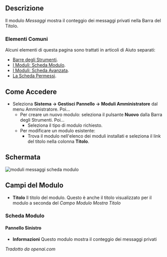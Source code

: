 <!-- Filename: Help4.x:Admin_Modules:_Messages / Display title: Moduli: Messaggi -->

## Descrizione

Il modulo *Messaggi* mostra il conteggio dei messaggi privati nella Barra del Titolo.

### Elementi Comuni

Alcuni elementi di questa pagina sono trattati in articoli di Aiuto separati:

* [Barre degli Strumenti](jdocmanual?article=help/common-elements/toolbars).
* [I Moduli: Scheda Modulo](jdocmanual?article=help/modules/modules-module-tab).
* [I Moduli: Scheda Avanzata](jdocmanual?article=help/modules/modules-advanced-tab).
* [La Scheda Permessi](jdocmanual?article=help/common-elements/edit-permissions).

## Come Accedere

- Seleziona **Sistema → Gestisci Pannello → Moduli Amministratore** 
  dal menu Amministratore. Poi...
  - Per creare un nuovo modulo: seleziona il pulsante **Nuovo** dalla Barra degli Strumenti. Poi...
    - Seleziona il tipo di modulo richiesto.
  - Per modificare un modulo esistente:
    - Trova il modulo nell'elenco dei moduli installati e seleziona il 
      link del titolo nella colonna **Titolo**.

## Schermata

![moduli messaggi scheda modulo](../../../it/images/modules-admin/modules-messages-module-tab.png)

## Campi del Modulo

- **Titolo** Il titolo del modulo. Questo è anche il titolo visualizzato
  per il modulo a seconda del *Campo Modulo Mostra Titolo*

### Scheda Modulo

#### Pannello Sinistro

- **Informazioni** Questo modulo mostra il conteggio dei messaggi privati

*Tradotto da openai.com*
